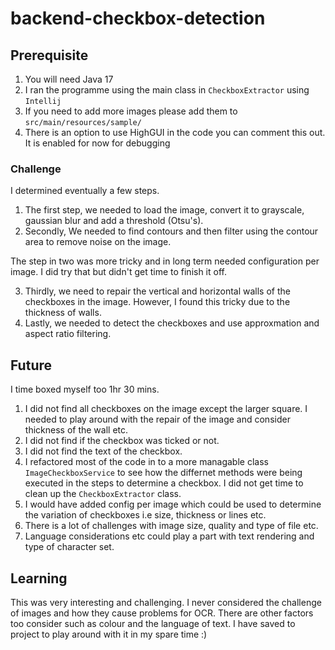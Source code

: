 # backend-checkbox-detection


## Prerequisite

1. You will need Java 17
2. I ran the programme using the main class in `CheckboxExtractor` using `Intellij`
3. If you need to add more images please add them to `src/main/resources/sample/`
4. There is an option to use HighGUI in the code you can comment this out. It is enabled for now for debugging

### Challenge

I determined eventually a few steps.

1. The first step, we needed to load the image, convert it to grayscale, gaussian blur and add a threshold (Otsu's).
2. Secondly, We needed to find contours and then filter using the contour area to remove noise on the image.

The step in two was more tricky and in long term needed configuration per image. I did try that but didn't get time to finish it off.

3. Thirdly, we need to repair the vertical and horizontal walls of the checkboxes in the image. However, I found this tricky due to the thickness of walls.
4. Lastly, we needed to detect the checkboxes and use approxmation and aspect ratio filtering.


## Future

I time boxed myself too 1hr 30 mins.

1. I did not find all checkboxes on the image except the larger square. I needed to play around with the repair of the image
and consider thickness of the wall etc.
2. I did not find if the checkbox was ticked or not.
3. I did not find the text of the checkbox.
4. I refactored most of the code in to a more managable class `ImageCheckboxService` to see how the differnet methods 
were being executed in the steps to determine a checkbox. I did not get time to clean up the `CheckboxExtractor` class.
5. I would have added config per image which could be used to determine the variation of checkboxes i.e size, thickness or lines etc.
6. There is a lot of challenges with image size, quality and type of file etc.
7. Language considerations etc could play a part with text rendering and type of character set.

## Learning

This was very interesting and challenging. I never considered the challenge of images and how they cause problems for
OCR. There are other factors too consider such as colour and the language of text. I have saved to project to play around with it in my spare time :)

